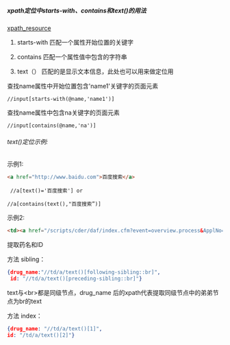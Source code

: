 ##### xpath定位中starts-with、contains和text()的用法

[xpath_resource](https://devhints.io/xpath)

1. starts-with 匹配一个属性开始位置的关键字
2. contains 匹配一个属性值中包含的字符串

3. text（） 匹配的是显示文本信息，此处也可以用来做定位用



  查找name属性中开始位置包含'name1'关键字的页面元素

```
//input[starts-with(@name,'name1')] 
```

   查找name属性中包含na关键字的页面元素

```
//input[contains(@name,'na')]  
```

###### text()定位示例:

示例1:

```html
<a href="http://www.baidu.com">百度搜索</a>
```

```
 //a[text()='百度搜索'] or

//a[contains(text(),"百度搜索”)]
```

示例2:

```html
<td><a href="/scripts/cder/daf/index.cfm?event=overview.process&ApplNo=018916" title="Click to view HEPARIN SODIUM 5,000 UNITS IN SODIUM CHLORIDE 0.9% (HEPARIN SODIUM)">HEPARIN SODIUM 5,000 UNITS IN SODIUM CHLORIDE 0.9%<br />NDA   #018916</a></td>
```

提取药名和ID

方法 sibling：

```json
{drug_name:"//td/a/text()[following-sibling::br]",
 id: "//td/a/text()[preceding-sibling::br]"}
```

text与\<br>都是同级节点，drug_name 后的xpath代表提取同级节点中的弟弟节点为br的text

方法 index：

```json
{drug_name: "//td/a/text()[1]",
id: "/td/a/text()[2]"}
```

